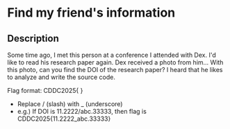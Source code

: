 # Find my friend's information

## Description

Some time ago, I met this person at a conference I attended with Dex.
I'd like to read his research paper again.
Dex received a photo from him...
With this photo, can you find the DOI of the research paper?
I heard that he likes to analyze and write the source code. 

Flag format: CDDC2025{   }
 - Replace / (slash) with _ (underscore)
 - e.g.) If DOI is 11.2222/abc.33333, then flag is CDDC2025{11.2222_abc.33333}